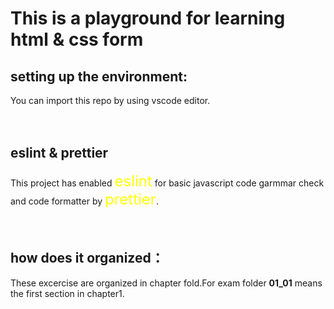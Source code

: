 # This is a playground for learning html & css form

## setting up the environment:

You can import this repo by using vscode editor.
<br>
<br>
<br>

## eslint & prettier

This project has enabled <font size="5" color="yellow">eslint</font> for basic javascript code garmmar check and code formatter by <font size="5" color="yellow"> prettier</font>.
<br>
<br>
<br>

## how does it organized：

These excercise are organized in chapter fold.For exam folder **01_01** means the first section in chapter1.
